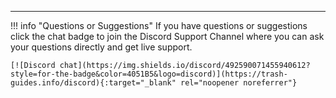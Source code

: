 
------

!!! info "Questions or Suggestions"
    If you have questions or suggestions click the chat badge to join the Discord Support Channel where you can ask your questions directly and get live support.

    [![Discord chat](https://img.shields.io/discord/492590071455940612?style=for-the-badge&color=4051B5&logo=discord)](https://trash-guides.info/discord){:target="_blank" rel="noopener noreferrer"}
